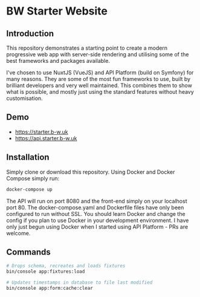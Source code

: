 # BW Starter Website

## Introduction
This repository demonstrates a starting point to create a modern progressive web app with server-side rendering and utilising some of the best frameworks and packages available.

I've chosen to use NuxtJS (VueJS) and API Platform (build on Symfony) for many reasons. They are some of the most fun frameworks to use, built by brilliant developers and very well maintained. This combines them to show what is possible, and mostly just using the standard features without heavy customisation.

## Demo
- https://starter.b-w.uk
- https://api.starter.b-w.uk

## Installation
Simply clone or download this repository. Using Docker and Docker Compose simply run:
```bash
docker-compose up
```

The API will run on port 8080 and the front-end simply on your localhost port 80. The docker-compose.yaml and Dockerfile files have only been configured to run without SSL. You should learn Docker and change the config if you plan to use Docker in your development environment. I have only just begun using Docker when I started using API Platform - PRs are welcome.


## Commands
```bash
# Drops schema, recreates and loads fixtures
bin/console app:fixtures:load

# Updates timestamps in database to file last modified
bin/console app:form:cache:clear
```